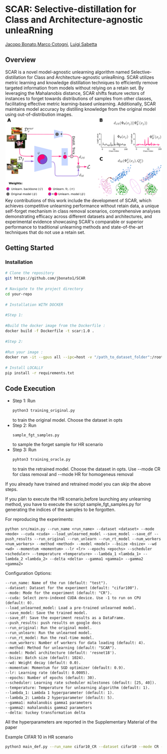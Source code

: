 # SCAR: Selective-distillation for Class and Architecture-agnostic unleaRning
[Jacopo Bonato](https://scholar.google.com/citations?user=tC1GFkUAAAAJ&hl=it&authuser=1),[Marco Cotogni](https://scholar.google.com/citations?user=8PUz5lAAAAAJ&hl=it), [Luigi Sabetta](https://scholar.google.com/citations?view_op=list_works&hl=en&user=rQBQQjMAAAAJ)


<!--The paper is available on  [![arxiv](https://img.shields.io/badge/arXiv-red)]()-->

## Overview

 SCAR is a novel model-agnostic unlearning algorithm named Selective-distillation for Class and Architecture-agnostic unleaRning. SCAR utilizes metric learning and knowledge distillation techniques to efficiently remove targeted information from models without relying on a retain set. By leveraging the Mahalanobis distance, SCAR shifts feature vectors of instances to forget towards distributions of samples from other classes, facilitating effective metric learning-based unlearning. Additionally, SCAR maintains model accuracy by distilling knowledge from the original model using out-of-distribution images.
![Time](imgs/fig1.png)
 Key contributions of this work include the development of SCAR, which achieves competitive unlearning performance without retain data, a unique self-forget mechanism in class removal scenarios, comprehensive analyses demonstrating efficacy across different datasets and architectures, and experimental evidence showcasing SCAR's comparable or superior performance to traditional unlearning methods and state-of-the-art techniques that do not use a retain set.

## Getting Started


### Installation

```bash
# Clone the repository
git https://github.com/jbonato1/SCAR

# Navigate to the project directory
cd your-repo

# Installation WITH DOCKER

#Step 1:

#Build the docker image from the Dockerfile : 
docker build -f Dockerfile -t scar:1.0 . 

#Step 2:

#Run your image : 
docker run -it --gpus all --ipc=host -v "/path_to_dataset_folder":/root/data -v "/path_to_scar_folder":/scar scar:1.0 /bin/bash

# Install LOCALLY 
pip install -r requirements.txt
```

## Code Execution
- Step 1:
    Run
    ```bash 
    python3 training_original.py
    ```
    to train the original model. Choose the dataset in opts
- Step 2:
    Run
    ```bash
    sample_fgt_samples.py
    ```
    to sample the forget sample for HR scenario
- Step 3:
    Run 
    ```bash
    pyhton3 training_oracle.py
    ```
    to train the retrained model. Choose the dataset in opts. Use --mode CR for class removal and --mode HR for homogeneus removal

If you already have trained and retrained model you can skip the above steps.

If you plan to execute the HR scenario,before launching any unlearning method, you have to execute the script sample_fgt_samples.py for generating the indices of the samples to be forgotten.

For reproducing the experiments:
```
python src/main.py --run_name <run_name> --dataset <dataset> --mode <mode> --cuda <cuda> --load_unlearned_model --save_model --save_df --push_results --run_original --run_unlearn --run_rt_model --num_workers <num_workers> --method <method> --model <model> --bsize <bsize> --wd <wd> --momentum <momentum> --lr <lr> --epochs <epochs> --scheduler <scheduler> --temperature <temperature> --lambda_1 <lambda_1> --lambda_2 <lambda_2> --delta <delta> --gamma1 <gamma1> --gamma2 <gamma2>
```
Configuration Options:
 
    --run_name: Name of the run (default: "test").
    --dataset: Dataset for the experiment (default: "cifar100").
    --mode: Mode for the experiment (default: "CR").
    --cuda: Select zero-indexed CUDA device. Use -1 to run on CPU (default: 0).
    --load_unlearned_model: Load a pre-trained unlearned model.
    --save_model: Save the trained model.
    --save_df: Save the experiment results as a DataFrame.
    --push_results: push results on google docs
    --run_original: Run the original model.
    --run_unlearn: Run the unlearned model.
    --run_rt_model: Run the real-time model.
    --num_workers: Number of workers for data loading (default: 4).
    --method: Method for unlearning (default: "SCAR").
    --model: Model architecture (default: 'resnet18').
    --bsize: Batch size (default: 1024).
    --wd: Weight decay (default: 0.0).
    --momentum: Momentum for SGD optimizer (default: 0.9).
    --lr: Learning rate (default: 0.0005).
    --epochs: Number of epochs (default: 30).
    --scheduler: Learning rate scheduler milestones (default: [25, 40]).
    --temperature: Temperature for unlearning algorithm (default: 1).
    --lambda_1: Lambda 1 hyperparameter (default: 1).
    --lambda_2: Lambda 2 hyperparameter (default: 5).
    --gamma1: mahalanobis gamma1 parameters 
    --gamma2: mahalanobis gamma2 parameters
    --delta: tuckey transformation delta

All the hyperparameters are reported in the Supplementary Material of the paper

Example CIFAR 10 in HR scenario
```bash
python3 main_def.py --run_name cifar10_CR --dataset cifar10 --mode CR --cuda 0 --save_model --save_df --run_unlearn  --num_workers 4 --method SCAR --model resnet18 --bsize 1024 --lr 0.0005 --epochs 30  --temperature 1 --lambda_1 1 --lambda_2 5 --delta .5 --gamma1 3 --gamma2 3
```